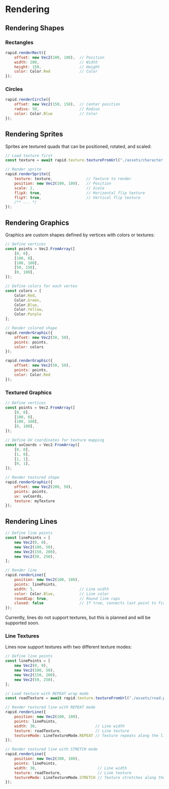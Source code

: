 # Rendering

## Rendering Shapes

### Rectangles

```javascript
rapid.renderRect({
    offset: new Vec2(100, 100),  // Position
    width: 200,                  // Width
    height: 150,                 // Height
    color: Color.Red             // Color
});
```

### Circles

```javascript
rapid.renderCircle({
    offset: new Vec2(150, 150),  // Center position
    radius: 50,                  // Radius
    color: Color.Blue            // Color
});
```

## Rendering Sprites

Sprites are textured quads that can be positioned, rotated, and scaled:

```javascript
// Load texture first
const texture = await rapid.texture.textureFromUrl("./assets/character.png");

// Render sprite
rapid.renderSprite({
    texture: texture,               // Texture to render
    position: new Vec2(100, 100),   // Position
    scale: 2,                       // Scale
    flipX: true,                    // Horizontal flip texture
    flipY: true,                    // Vertical flip texture
    /** ... */
});
```

## Rendering Graphics

Graphics are custom shapes defined by vertices with colors or textures:

```javascript
// Define vertices
const points = Vec2.FromArray([
    [0, 0],
    [100, 0],
    [100, 100],
    [50, 150],
    [0, 100],
]);

// Define colors for each vertex
const colors = [
    Color.Red,
    Color.Green,
    Color.Blue,
    Color.Yellow,
    Color.Purple
];

// Render colored shape
rapid.renderGraphic({
    offset: new Vec2(50, 50),
    points: points,
    color: colors
});

rapid.renderGraphic({
    offset: new Vec2(50, 50),
    points: points,
    color: Color.Red 
});
```

### Textured Graphics

```javascript
// Define vertices
const points = Vec2.FromArray([
    [0, 0],
    [100, 0],
    [100, 100],
    [0, 100],
]);

// Define UV coordinates for texture mapping
const uvCoords = Vec2.FromArray([
    [0, 0],
    [1, 0],
    [1, 1],
    [0, 1],
]);

// Render textured shape
rapid.renderGraphic({
    offset: new Vec2(200, 50),
    points: points,
    uv: uvCoords,
    texture: myTexture
});
```

## Rendering Lines

```javascript
// Define line points
const linePoints = [
    new Vec2(0, 0),
    new Vec2(100, 50),
    new Vec2(150, 200),
    new Vec2(50, 250),
];

// Render line
rapid.renderLine({
    position: new Vec2(100, 100),
    points: linePoints,
    width: 5,                    // Line width
    color: Color.Blue,           // Line color
    roundCap: true,              // Round line caps
    closed: false                // If true, connects last point to first
});
```
Currently, lines do not support textures, but this is planned and will be supported soon.

### Line Textures

Lines now support textures with two different texture modes:

```javascript
// Define line points
const linePoints = [
    new Vec2(0, 0),
    new Vec2(100, 50),
    new Vec2(150, 200),
    new Vec2(50, 250),
];

// Load texture with REPEAT wrap mode
const roadTexture = await rapid.texture.textureFromUrl("./assets/road.png", false, TextureWrapMode.REPEAT);

// Render textured line with REPEAT mode
rapid.renderLine({
    position: new Vec2(100, 100),
    points: linePoints,
    width: 30,                          // Line width
    texture: roadTexture,               // Line texture
    textureMode: LineTextureMode.REPEAT // Texture repeats along the line
});

// Render textured line with STRETCH mode
rapid.renderLine({
    position: new Vec2(300, 100),
    points: linePoints,
    width: 30,                           // Line width
    texture: roadTexture,                // Line texture
    textureMode: LineTextureMode.STRETCH // Texture stretches along the line
});
```